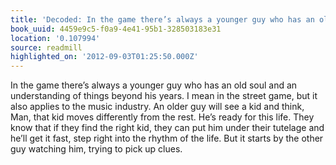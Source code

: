 ```yaml
---
title: 'Decoded: In the game there’s always a younger guy who has an old soul…'
book_uuid: 4459e9c5-f0a9-4e41-95b1-328503183e31
location: '0.107994'
source: readmill
highlighted_on: '2012-09-03T01:25:50.000Z'
---
```


In the game there’s always a younger guy who has an old soul and an understanding of things beyond his years. I mean in the street game, but it also applies to the music industry. An older guy will see a kid and think, Man, that kid moves differently from the rest. He’s ready for this life. They know that if they find the right kid, they can put him under their tutelage and he’ll get it fast, step right into the rhythm of the life. But it starts by the other guy watching him, trying to pick up clues.
